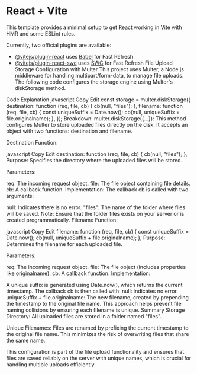 # React + Vite

This template provides a minimal setup to get React working in Vite with HMR and some ESLint rules.

Currently, two official plugins are available:

- [@vitejs/plugin-react](https://github.com/vitejs/vite-plugin-react/blob/main/packages/plugin-react/README.md) uses [Babel](https://babeljs.io/) for Fast Refresh
- [@vitejs/plugin-react-swc](https://github.com/vitejs/vite-plugin-react-swc) uses [SWC](https://swc.rs/) for Fast Refresh
  File Upload Storage Configuration with Multer
  This project uses Multer, a Node.js middleware for handling multipart/form-data, to manage file uploads. The following code configures the storage engine using Multer's diskStorage method.

Code Explanation
javascript
Copy
Edit
const storage = multer.diskStorage({
destination: function (req, file, cb) {
cb(null, "files");
},
filename: function (req, file, cb) {
const uniqueSuffix = Date.now();
cb(null, uniqueSuffix + file.originalname);
},
});
Breakdown:
multer.diskStorage({...}):
This method configures Multer to store uploaded files directly on the disk. It accepts an object with two functions: destination and filename.

Destination Function:

javascript
Copy
Edit
destination: function (req, file, cb) {
cb(null, "files");
},
Purpose:
Specifies the directory where the uploaded files will be stored.

Parameters:

req: The incoming request object.
file: The file object containing file details.
cb: A callback function.
Implementation:
The callback cb is called with two arguments:

null: Indicates there is no error.
"files": The name of the folder where files will be saved.
Note: Ensure that the folder files exists on your server or is created programmatically.
Filename Function:

javascript
Copy
Edit
filename: function (req, file, cb) {
const uniqueSuffix = Date.now();
cb(null, uniqueSuffix + file.originalname);
},
Purpose:
Determines the filename for each uploaded file.

Parameters:

req: The incoming request object.
file: The file object (includes properties like originalname).
cb: A callback function.
Implementation:

A unique suffix is generated using Date.now(), which returns the current timestamp.
The callback cb is then called with:
null: Indicates no error.
uniqueSuffix + file.originalname: The new filename, created by prepending the timestamp to the original file name.
This approach helps prevent file naming collisions by ensuring each filename is unique.
Summary
Storage Directory:
All uploaded files are stored in a folder named "files".

Unique Filenames:
Files are renamed by prefixing the current timestamp to the original file name. This minimizes the risk of overwriting files that share the same name.

This configuration is part of the file upload functionality and ensures that files are saved reliably on the server with unique names, which is crucial for handling multiple uploads efficiently.
